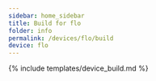 ```yaml
---
sidebar: home_sidebar
title: Build for flo
folder: info
permalink: /devices/flo/build
device: flo
---
```

{% include templates/device_build.md %}
